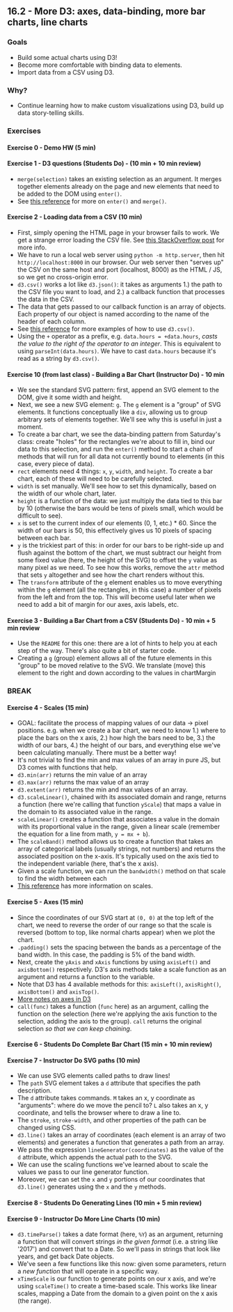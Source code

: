 ## 16.2 - More D3: axes, data-binding, more bar charts, line charts

### Goals

* Build some actual charts using D3!
* Become more comfortable with binding data to elements.
* Import data from a CSV using D3.

### Why?

* Continue learning how to make custom visualizations using D3, build up data story-telling skills.

### Exercises

#### Exercise 0 - Demo HW (5 min)

#### Exercise 1 - D3 questions (Students Do) - (10 min + 10 min review)

* `merge(selection)` takes an existing selection as an argument. It merges together elements already on the page and new elements that need to be added to the DOM using `enter()`.
* See [this reference](http://d3indepth.com/enterexit/) for more on `enter()` and `merge()`.

#### Exercise 2 - Loading data from a CSV (10 min)

* First, simply opening the HTML page in your browser fails to work. We get a strange error loading the CSV file. See [this StackOverflow post](https://stackoverflow.com/questions/20041656/xmlhttprequest-cannot-load-file-cross-origin-requests-are-only-supported-for-ht) for more info.
* We have to run a local web server using `python -m http.server`, then hit `http://localhost:8000` in our browser. Our web server then "serves up" the CSV on the same host and port (localhost, 8000) as the HTML / JS, so we get no cross-origin error.
* `d3.csv()` works a lot like `d3.json()`: it takes as arguments 1.) the path to the CSV file you want to load, and 2.) a callback function that processes the data in the CSV.
* The data that gets passed to our callback function is an array of objects. Each property of our object is named according to the name of the header of each column.
* See [this reference](http://learnjsdata.com/read_data.html) for more examples of how to use `d3.csv()`.
* Using the `+` operator as a prefix, e.g. `data.hours = +data.hours`, *casts the value to the right of the operator to an integer*. This is equivalent to using `parseInt(data.hours)`. We have to cast `data.hours` because it's read as a string by `d3.csv()`.

#### Exercise 10 (from last class) - Building a Bar Chart (Instructor Do) - 10 min

* We see the standard SVG pattern: first, append an SVG element to the DOM, give it some width and height.
* Next, we see a new SVG element: `g`. The `g` element is a "group" of SVG elements. It functions conceptually like a `div`, allowing us to group arbitrary sets of elements together. We'll see why this is useful in just a moment.
* To create a bar chart, we see the data-binding pattern from Saturday's class: create "holes" for the rectangles we're about to fill in, bind our data to this selection, and run the `enter()` method to start a chain of methods that will run for all data not currently bound to elements (in this case, every piece of data).
* `rect` elements need 4 things: `x`, `y`, `width`, and `height`. To create a bar chart, each of these will need to be carefully selected.
* `width` is set manually. We'll see how to set this dynamically, based on the width of our whole chart, later.
* `height` is a function of the data: we just multiply the data tied to this bar by 10 (otherwise the bars would be tens of pixels small, which would be difficult to see).
* `x` is set to the current index of our elements (0, 1, etc.) * 60. Since the width of our bars is 50, this effectively gives us 10 pixels of spacing between each bar.
* `y` is the trickiest part of this: in order for our bars to be right-side up and flush against the bottom of the chart, we must subtract our height from some fixed value (here, the height of the SVG) to offset the `y` value as many pixel as we need. To see how this works, remove the `attr` method that sets `y` altogether and see how the chart renders without this.
* The `transform` attribute of the `g` element enables us to move everything within the `g` element (all the rectangles, in this case) a number of pixels from the left and from the top. This will become useful later when we need to add a bit of margin for our axes, axis labels, etc.

#### Exercise 3 - Building a Bar Chart from a CSV (Students Do) - 10 min + 5 min review

* Use the `README` for this one: there are a lot of hints to help you at each step of the way. There's also quite a bit of starter code.
* Creating a `g` (group) element allows all of the future elements in this "group" to be moved relative to the SVG. We translate (move) this element to the right and down according to the values in chartMargin

### **BREAK**

#### Exercise 4 - Scales (15 min)

* GOAL: facilitate the process of mapping values of our data -> pixel positions. e.g. when we create a bar chart, we need to know 1.) where to place the bars on the x axis, 2.) how high the bars need to be, 3.) the width of our bars, 4.) the height of our bars, and everything else we've been calculating manually. There must be a better way!
* It's not trivial to find the min and max values of an array in pure JS, but D3 comes with functions that help.
* `d3.min(arr)` returns the min value of an array
* `d3.max(arr)` returns the max value of an array
* `d3.extent(arr)` returns the min and max values of an array.
* `d3.scaleLinear()`, chained with its associated domain and range, returns a function (here we're calling that function `yScale`) that maps a value in the domain to its associated value in the range.
* `scaleLinear()` creates a function that associates a value in the domain with its proportional value in the range, given a linear scale (remember the equation for a line from math, `y = mx + b`).
* The `scaleBand()` method allows us to create a function that takes an array of categorical labels (usually strings, not numbers) and returns the associated position on the x-axis. It's typically used on the axis tied to the independent variable (here, that's the x axis).
* Given a scale function, we can run the `bandwidth()` method on that scale to find the width between each 
* [This reference](http://d3indepth.com/scales/) has more information on scales.

#### Exercise 5 - Axes (15 min)

* Since the coordinates of our SVG start at `(0, 0)` at the top left of the chart, we need to reverse the order of our range so that the scale is reversed (bottom to top, like normal charts appear) when we plot the chart.
* `.padding()` sets the spacing between the bands as a percentage of the band width. In this case, the padding is 5% of the band width.
* Next, create the `yAxis` and `xAxis` functions by using `axisLeft()` and `axisBottom()` respectively. D3's axis methods take a scale function as an argument and returns a function to the variable.
* Note that D3 has 4 available methods for this: `axisLeft()`, `axisRight()`, `axisBottom()` and `axisTop()`.
* [More notes on axes in D3](https://github.com/pshrmn/notes/blob/master/d3/axes.md)
* `call(func)` takes a function (`func` here) as an argument, calling the function on the selection (here we're applying the axis function to the selection, adding the axis to the group). `call` returns the original selection *so that we can keep chaining*.

#### Exercise 6 - Students Do Complete Bar Chart (15 min + 10 min review)

#### Exercise 7 - Instructor Do SVG paths (10 min)

* We can use SVG elements called paths to draw lines!
* The `path` SVG element takes a `d` attribute that specifies the path description.
* The `d` attribute takes commands. `M` takes an x, y coordinate as "arguments": where do we move the pencil to? `L` also takes an x, y coordinate, and tells the browser where to draw a line to.
* The `stroke`, `stroke-width`, and other properties of the path can be changed using CSS.
* `d3.line()` takes an array of coordinates (each element is an array of two elements) and generates a function that generates a path from an array.
* We pass the expression `lineGenerator(coordinates)` as the value of the `d` attribute, which appends the actual path to the SVG.
* We can use the scaling functions we've learned about to scale the values we pass to our line generator function.
* Moreover, we can set the `x` and `y` portions of our coordinates that `d3.line()` generates using the `x` and the `y` methods.

#### Exercise 8 - Students Do Generating Lines (10 min + 5 min review)

#### Exercise 9 - Instructor Do More Line Charts (10 min)

* `d3.timeParse()` takes a date format (here, `%Y`) as an argument, returning a function that will convert strings *in the given format* (i.e. a string like '2017') and convert that to a Date. So we'll pass in strings that look like years, and get back Date objects.
* We've seen a few functions like this now: given some parameters, return a _new function_ that will operate in a specific way.
* `xTimeScale` is our function to generate points on our x axis, and we're using `scaleTime()` to create a time-based scale. This works like linear scales, mapping a Date from the domain to a given point on the x axis (the range).
